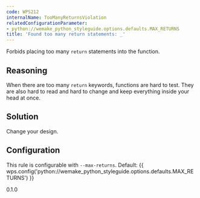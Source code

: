```yaml
---
code: WPS212
internalName: TooManyReturnsViolation
relatedConfigurationParameter:
- python://wemake_python_styleguide.options.defaults.MAX_RETURNS
title: 'Found too many return statements: _'
---
```


Forbids placing too many `return` statements into the function.

## Reasoning
When there are too many `return` keywords, functions are hard to
test. They are also hard to read and hard to change and keep
everything inside your head at once.

## Solution
Change your design.

## Configuration
This rule is configurable with `--max-returns`. Default:
{{ wps.config('python://wemake_python_styleguide.options.defaults.MAX_RETURNS') }}

<div class="versionadded">

0.1.0

</div>